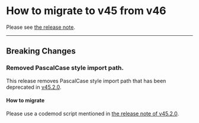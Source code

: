 # How to migrate to v45 from v46

Please see [the release note](https://github.com/option-t/option-t/releases/tag/v46.0.0).

---

## Breaking Changes

### Removed PascalCase style import path.

This release removes PascalCase style import path that has been deprecated in [v45.2.0][v45.2.0].


#### How to migrate

Please use a codemod script mentioned in [the release note of v45.2.0][v45.2.0].


[v45.2.0]: https://github.com/option-t/option-t/releases/tag/v45.2.0
